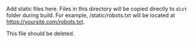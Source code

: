 Add static files here. Files in this directory will be copied directly to `dist` folder during build. For example,
/static/robots.txt will be located at https://yoursite.com/robots.txt.

This file should be deleted.
